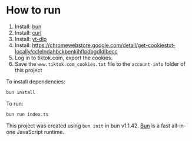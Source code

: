# How to run

1. Install: [bun](https://bun.sh)
1. Install: [curl](https://curl.se/)
1. Install: [yt-dlp](https://github.com/yt-dlp/yt-dlp)
1. Install: https://chromewebstore.google.com/detail/get-cookiestxt-locally/cclelndahbckbenkjhflpdbgdldlbecc
1. Log in to tiktok.com, export the cookies.
1. Save the `www.tiktok.com_cookies.txt` file to the `account-info` folder of this project

To install dependencies:

```bash
bun install
```

To run:

```bash
bun run index.ts
```

This project was created using `bun init` in bun v1.1.42. [Bun](https://bun.sh) is a fast all-in-one JavaScript runtime.
